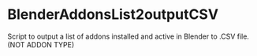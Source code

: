 # BlenderAddonsList2outputCSV
Script to output a list of addons installed and active in Blender to .CSV file.(NOT ADDON TYPE)
